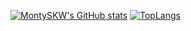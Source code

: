 [![MontySKW's GitHub stats](https://github-readme-stats.vercel.app/api?username=BHASVIC-MontyManserKnight22&showicons=true&theme=dracula&count_private=true)](https://github.com/anuraghazra/github-readme-stats)
[![TopLangs](https://github-readme-stats.vercel.app/api/top-langs/?username=BHASVIC-MontyManserKnight22&layout=compact&langs_count=8&showicons=true&theme=dracula)](https://github.com/anuraghazra/github-readme-stats)

<!---
MontySKW/MontySKW is a ✨ special ✨ repository because its `README.md` (this file) appears on your GitHub profile.
You can click the Preview link to take a look at your changes.

--->
